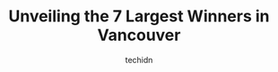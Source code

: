 ---
layout: ampstory
image: https://i0.wp.com/www.auto.or.id/wp-content/uploads/2023/06/winners-0-vancouver-1686322283.jpeg?resize=640,853
author: techidn
featured: false
description: Vancouver, British Columbia, Canada is a haven for Winners enthusiasts, boasting an impressive array of 7 top-notch establishments. Whether youre a seasoned connoisseur or simply curious to
title: Unveiling the 7 Largest Winners in Vancouver
cover:
   title: Unveiling the 7 Largest Winners in Vancouver
   subtitle: AUTO.OR.ID
   background: https://www.auto.or.id/wp-content/uploads/2023/06/winners-0-vancouver-1686322283.jpeg

pages: 
 - layout: thirds
   top: <h1>#1 Winners & HomeSense</h1>
   bottom: "<p>You should know what you have to buy from them, otherwise, you waste your money!Not all their products are worth it, some of the products have a better price than the sam</p>"
   background: https://www.auto.or.id/wp-content/uploads/2023/06/winners-1-vancouver-1686322284.jpeg
   backgroundblur: true
 - layout: thirds
   top: <h1>#2 Winners & HomeSense</h1>
   bottom: "<p>491 W 8th Ave, Vancouver, BC V5Y 3Z5, Canada</p>"
   background: https://www.auto.or.id/wp-content/uploads/2023/06/winners-2-vancouver-1686322285.jpeg
   cta:
      link: https://www.auto.or.id/unveiling-the-7-largest-winners-in-vancouver/
      text: Unveiling the 7 Largest Winners in Vancouver
 - layout: thirds
   top: <h1>#3 Winners</h1>
   bottom: "<p>448 SW Marine Dr, Vancouver, BC V5X 0C4, Canada</p>"
   background: https://images.unsplash.com/photo-1639928845176-2804838ca715?ixlib=rb-4.0.3&ixid=MnwxMjA3fDB8MHxwaG90by1wYWdlfHx8fGVufDB8fHx8&auto=format&fit=crop&w=640&h=853&q=80
   cta:
      link: https://www.auto.or.id/unveiling-the-7-largest-winners-in-vancouver/
      text: Unveiling the 7 Largest Winners in Vancouver
 - layout: thirds
   top: <h1>#4 Winners</h1>
   bottom: "<p>2002 Park Royal S Unit # 1120, West Vancouver, BC V7T 2W4, Canada</p>"
   background: https://images.unsplash.com/photo-1542362567-b07e54358753?ixlib=rb-4.0.3&ixid=MnwxMjA3fDB8MHxwaG90by1wYWdlfHx8fGVufDB8fHx8&auto=format&fit=crop&w=640&h=853&q=80
   cta:
      link: https://www.auto.or.id/unveiling-the-7-largest-winners-in-vancouver/
      text: Unveiling the 7 Largest Winners in Vancouver
 - layout: thirds
   top: <h1>#5 Winners</h1>
   bottom: "<p>1899 Rosser Ave, Burnaby, BC V5C 6R5, Canada</p>"
   background: https://images.unsplash.com/photo-1592853625511-ad0edcc69c07?ixlib=rb-4.0.3&ixid=MnwxMjA3fDB8MHxwaG90by1wYWdlfHx8fGVufDB8fHx8&auto=format&fit=crop&w=640&h=853&q=80
   cta:
      link: https://www.auto.or.id/unveiling-the-7-largest-winners-in-vancouver/
      text: Unveiling the 7 Largest Winners in Vancouver
 - layout: thirds
   top: <h1>#6 Winners</h1>
   bottom: "<p>1199 Lynn Valley Rd, North Vancouver, BC V7J 3H2, Canada</p>"
   background: https://images.unsplash.com/photo-1503736334956-4c8f8e92946d?ixlib=rb-4.0.3&ixid=MnwxMjA3fDB8MHxwaG90by1wYWdlfHx8fGVufDB8fHx8&auto=format&fit=crop&w=640&h=853&q=80
   cta:
      link: https://www.auto.or.id/unveiling-the-7-largest-winners-in-vancouver/
      text: Unveiling the 7 Largest Winners in Vancouver

 - layout: thirds
   middle: Continue reading...
   background: https://images.unsplash.com/photo-1639928845095-b2c86c3cde80?ixlib=rb-4.0.3&ixid=MnwxMjA3fDB8MHxwaG90by1wYWdlfHx8fGVufDB8fHx8&auto=format&fit=crop&w=640&h=853&q=80
   cta:
      link: https://www.auto.or.id/unveiling-the-7-largest-winners-in-vancouver/
      text: Unveiling the 7 Largest Winners in Vancouver

---